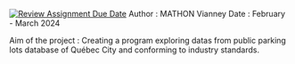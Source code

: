 [![Review Assignment Due Date](https://classroom.github.com/assets/deadline-readme-button-24ddc0f5d75046c5622901739e7c5dd533143b0c8e959d652212380cedb1ea36.svg)](https://classroom.github.com/a/5IaJ2mZj)
Author : MATHON Vianney
Date   : February - March 2024

Aim of the project : Creating a program exploring datas from public parking lots database of Québec City and conforming to industry standards.
